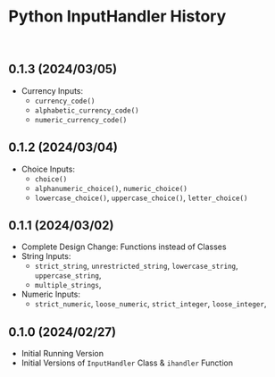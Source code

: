 # Python InputHandler History

<br>

## 0.1.3 (2024/03/05)

- Currency Inputs:
    - `currency_code()`
    - `alphabetic_currency_code()`
    - `numeric_currency_code()`


## 0.1.2 (2024/03/04)

- Choice Inputs:
    - `choice()`
    - `alphanumeric_choice()`, `numeric_choice()`
    - `lowercase_choice()`, `uppercase_choice()`, `letter_choice()`


## 0.1.1 (2024/03/02)

- Complete Design Change: Functions instead of Classes
- String Inputs:
    - `strict_string`, `unrestricted_string`, `lowercase_string`, `uppercase_string`,
    - `multiple_strings`,
- Numeric Inputs:
    - `strict_numeric`, `loose_numeric`, `strict_integer`, `loose_integer`,


## 0.1.0 (2024/02/27)

- Initial Running Version
- Initial Versions of `InputHandler` Class & `ihandler` Function
